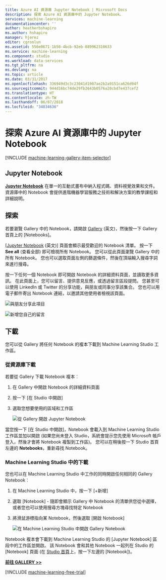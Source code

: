 ```yaml
---
title: Azure AI 資源庫 Jupyter Notebook | Microsoft Docs
description: 探索 Azure AI 資源庫中的 Jupyter Notebook。
services: machine-learning
documentationcenter: ''
author: heatherbshapiro
ms.author: hshapiro
manager: hjerez
editor: cgronlun
ms.assetid: 556e0671-1b50-4bcb-92eb-889962310633
ms.service: machine-learning
ms.component: studio
ms.workload: data-services
ms.tgt_pltfrm: na
ms.devlang: na
ms.topic: article
ms.date: 03/31/2017
ms.openlocfilehash: 336949d3c3c23041d1907ae2b2a9151ca626d94f
ms.sourcegitcommit: 944d16bc74de29fb2643b0576a20cbd7e437cef2
ms.translationtype: HT
ms.contentlocale: zh-TW
ms.lasthandoff: 06/07/2018
ms.locfileid: "34834636"
---
```

# <a name="discover-jupyter-notebooks-in-the-azure-ai-gallery"></a>探索 Azure AI 資源庫中的 Jupyter Notebook
[!INCLUDE [machine-learning-gallery-item-selector](../../../includes/machine-learning-gallery-item-selector.md)]

## <a name="jupyter-notebooks"></a>Jupyter Notebook
**[Jupyter Notebook](https://gallery.cortanaintelligence.com/notebooks)** 在單一的互動式畫布中納入程式碼、資料視覺效果和文件。
資源庫中的 Notebook 會提供進階機器學習服務之技術和解決方案的教學課程和詳細說明。

## <a name="discover"></a>探索
  若要瀏覽 Gallery 中的 Notebook，請開啟 [Gallery](http://gallery.cortanaintelligence.com) \(英文\)，然後按一下 Gallery 首頁上的 [Notebooks]。

 [[Jupyter Notebook](https://gallery.cortanaintelligence.com/notebooks) \(英文\)] 頁面會顯示最受歡迎的 Notebook 清單。
按一下 **See all** (查看全部) 即可檢視所有 Notebook。
您可以從此頁面瀏覽 Gallery 中的所有 Notebook。 您也可以選取頁面左側的篩選條件，然後在頂端輸入搜尋字詞來進行搜尋。

 按一下任何一個 Notebook 即可開啟 Notebook 的詳細資料頁面，並讀取更多資訊。 在此頁面上，您可以留言、提供意見反應，或透過留言區段提問。 您甚至可以使用 LinkedIn 或 Twitter 的分享功能，與朋友或同事分享該集合。 您也可以用電子郵件寄出 Notebook 連結，以邀請其他使用者檢視該頁面。

![與朋友分享此項目](./media/gallery-how-to-use-contribute-publish/share-links.png)

![新增您自己的留言](./media/gallery-how-to-use-contribute-publish/comments.png)

## <a name="download"></a>下載
您可以從 Gallery 將任何 Notebook 的複本下載到 Machine Learning Studio 工作區。

### <a name="download-from-the-gallery"></a>從資源庫下載
若要從 Gallery 下載 Notebook 複本︰

1. 在 Gallery 中開啟 Notebook 的詳細資料頁面
2. 按一下 [在 Studio 中開啟]
3. 選取您想要使用的區域和工作區
   
    ![從 Gallery 開啟 Jupyter Notebook](./media/gallery-jupyter-notebooks/open-notebook-from-gallery.png)

當您按一下 [在 Studio 中開啟]，Notebook 會載入到 Machine Learning Studio 工作區並加以開啟 (如果您尚未登入 Studio，系統會提示您先使用 Microsoft 帳戶登入，然後才會將 Notebook 複製到工作區)。 您可以在稍後按一下 Studio 首頁左邊的 **Notebooks**，重新尋找 Notebook。

### <a name="download-in-machine-learning-studio"></a>Machine Learning Studio 中的下載
您也可以在 Machine Learning Studio 中工作的同時開啟任何相同的 Gallery Notebook︰

1. 在 Machine Learning Studio 中，按一下 [+新增]
2. 選取 [Notebook] - 隨即會顯示 Gallery 中 Notebook 的清單供您從中選擇，或者您也可以使用搜尋方塊尋找特定 Notebook
3. 將滑鼠游標指向某 Notebook，然後選取 [開啟 Notebook]
   
    ![在 Machine Learning Studio 中開啟 Gallery Notebook](./media/gallery-jupyter-notebooks/open-notebook-from-studio.png)

Notebook 複本會下載到 Machine Learning Studio 的 [Jupyter Notebook] 區段中的工作區並開啟。
該 Notebook 會和其他 Notebook 一起列在 Studio 的 [Notebook] 頁面 (在 [Studio 首頁](https://studio.azureml.net/)上，按一下左邊的 [Notebook])。

**[前往 GALLERY >>](http://gallery.cortanaintelligence.com)**

[!INCLUDE [machine-learning-free-trial](../../../includes/machine-learning-free-trial.md)]

